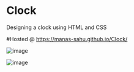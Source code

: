 # Clock
Designing a clock using HTML and CSS

#Hosted @ https://manas-sahu.github.io/Clock/

![image](https://user-images.githubusercontent.com/26648360/114278626-563e9280-9a4e-11eb-8c50-e9ead1ef2c24.png)


![image](https://user-images.githubusercontent.com/26648360/114278612-42932c00-9a4e-11eb-93a8-a6a088d81c05.png)


